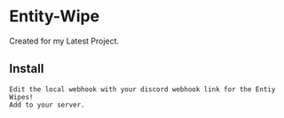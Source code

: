 # Entity-Wipe
Created for my Latest Project.

## Install
```
Edit the local webhook with your discord webhook link for the Entiy Wipes!
Add to your server.
```
